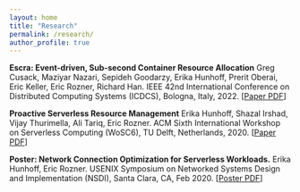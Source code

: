 ```yaml
---
layout: home
title: "Research"
permalink: /research/
author_profile: true
---
```


**Escra: Event-driven, Sub-second Container Resource Allocation**
Greg Cusack, Maziyar Nazari, Sepideh Goodarzy, Erika Hunhoff, Prerit Oberai, Eric Keller, Eric Rozner, Richard Han.
IEEE 42nd International Conference on Distributed Computing Systems (ICDCS), Bologna, Italy, 2022.
[[Paper PDF](../assets/files/escra.pdf)]

**Proactive Serverless Resource Management**
Erika Hunhoff, Shazal Irshad, Vijay Thurimella, Ali Tariq, Eric Rozner.
ACM Sixth International Workshop on Serverless Computing (WoSC6), TU Delft, Netherlands, 2020.
[[Paper PDF](../assets/files/wosc6.pdf)]

**Poster: Network Connection Optimization for Serverless Workloads.**
Erika Hunhoff, Eric Rozner.
USENIX Symposium on Networked Systems Design and Implementation (NSDI), Santa Clara, CA, Feb 2020.
[[Poster PDF](../assets/files/nsdi2020_poster.pdf)]
